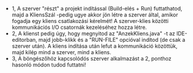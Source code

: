 - 1, A szerver "részt" a projekt indítással (Build-elés + Run) futtathatod, majd a KliensSzál -pedig ugye akkor jön létre a szerver által, amikor fogadja egy kliens csatlakozási kérelmét! A szerver-klies közötti kommunikációs I/O csatornák kezeléséhez hozza létre.
- 2, A klienst pedig úgy, hogy megnyitod az "AnzekKliens.java" -t az IDE-editorban, majd jobb-klikk és a "RUN-FILE" opcióval indítod (de csak a szerver után). A kliens indítása után lefut a kommunikáció közöttük, majd kilép mind a szerver, mind a kliens.
- 3, A böngészőhöz kapcsolódós szerver alkalmazást a 2, ponthoz hasonló módon tudod futtatni!
